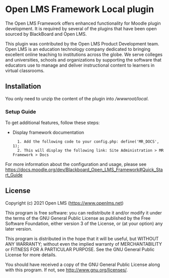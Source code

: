 # Open LMS Framework Local plugin
The Open LMS Framework offers enhanced functionality for Moodle plugin development. 
It is required by several of the plugins that have been open sourced by BlackBoard and Open LMS.

This plugin was contributed by the Open LMS Product Development team. Open LMS is an education technology company
dedicated to bringing excellent online teaching to institutions across the globe. We serve colleges and universities,
schools and organizations by supporting the software that educators use to manage and deliver instructional content to
learners in virtual classrooms.

## Installation
You only need to unzip the content of the plugin into _/wwwroot/local_.

### Setup Guide
To get additional features, follow these steps:

* Display framework documentation

        1. Add the following code to your config.php: define('MR_DOCS', 1);
        2. This will display the following link: Site Administration > MR Framework > Docs

For more information about the configuration and usage, please see https://docs.moodle.org/dev/Blackboard_Open_LMS_Framework#Quick_Start_Guide

## License
Copyright (c) 2021 Open LMS (https://www.openlms.net)

This program is free software: you can redistribute it and/or modify it under
the terms of the GNU General Public License as published by the Free Software
Foundation, either version 3 of the License, or (at your option) any later
version.

This program is distributed in the hope that it will be useful, but WITHOUT ANY
WARRANTY; without even the implied warranty of MERCHANTABILITY or FITNESS FOR A
PARTICULAR PURPOSE.  See the GNU General Public License for more details.

You should have received a copy of the GNU General Public License along with
this program.  If not, see <http://www.gnu.org/licenses/>.